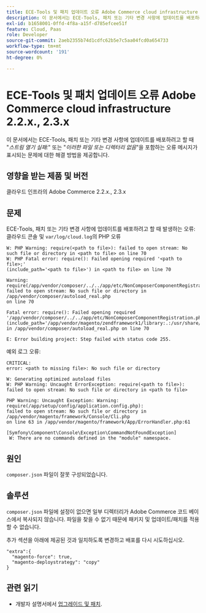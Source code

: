 ```yaml
---
title: ECE-Tools 및 패치 업데이트 오류 Adobe Commerce cloud infrastructure 2.2.x., 2.3.x
description: 이 문서에서는 ECE-Tools, 패치 또는 기타 변경 사항에 업데이트를 배포하려고 할 때 "*스트림을 열지 못했습니다:*" 또는 "*해당 파일 또는 디렉터리가 없습니다*"와 같은 오류 메시지가 표시되는 문제에 대한 해결 방법을 제공합니다.
exl-id: b1658001-0ffd-4f8a-a15f-d785efcee51f
feature: Cloud, Paas
role: Developer
source-git-commit: 2aeb2355b74d1cdfc62b5e7c5aa04fcd0a654733
workflow-type: tm+mt
source-wordcount: '191'
ht-degree: 0%

---
```


# ECE-Tools 및 패치 업데이트 오류 Adobe Commerce cloud infrastructure 2.2.x., 2.3.x

이 문서에서는 ECE-Tools, 패치 또는 기타 변경 사항에 업데이트를 배포하려고 할 때 &quot;*스트림 열기 실패:*&quot; 또는 &quot;*이러한 파일 또는 디렉터리 없음*&quot;을 포함하는 오류 메시지가 표시되는 문제에 대한 해결 방법을 제공합니다.

## 영향을 받는 제품 및 버전

클라우드 인프라의 Adobe Commerce 2.2.x., 2.3.x

## 문제

ECE-Tools, 패치 또는 기타 변경 사항에 업데이트를 배포하려고 할 때 발생하는 오류: 클라우드 콘솔 및 `var/log/cloud.log`의 PHP 오류

```
W: PHP Warning: require(<path to file>): failed to open stream: No such file or directory in <path to file> on line 70
W: PHP Fatal error: require(): Failed opening required '<path to file>;'
(include_path='<path to file>') in <path to file> on line 70

Warning: require(/app/vendor/composer/../../app/etc/NonComposerComponentRegistration.php):
failed to open stream: No such file or directory in /app/vendor/composer/autoload_real.php
on line 70

Fatal error: require(): Failed opening required '/app/vendor/composer/../../app/etc/NonComposerComponentRegistration.php'
(include_path='/app/vendor/magento/zendframework1/library:.:/usr/share/php')
in /app/vendor/composer/autoload_real.php on line 70

E: Error building project: Step failed with status code 255.
```

예외 로그 오류:

```
CRITICAL:
error: <path to missing file>: No such file or directory
```

```
W: Generating optimized autoload files
W: PHP Warning: Uncaught ErrorException: require(<path to file>):
failed to open stream: No such file or directory in <path to file>
```

```
PHP Warning: Uncaught Exception: Warning: require(/app/setup/config/application.config.php):
failed to open stream: No such file or directory in /app/vendor/magento/framework/Console/Cli.php
on line 63 in /app/vendor/magento/framework/App/ErrorHandler.php:61
```

```
[Symfony\Component\Console\Exception\CommandNotFoundException]
 W: There are no commands defined in the "module" namespace.
```

## 원인

`composer.json` 파일이 잘못 구성되었습니다.

## 솔루션

`composer.json` 파일에 설정이 없으면 일부 디렉터리가 Adobe Commerce 코드 베이스에서 복사되지 않습니다. 파일을 찾을 수 없기 때문에 패키지 및 업데이트/패치를 적용할 수 없습니다.

추가 섹션을 아래에 제공된 것과 일치하도록 변경하고 배포를 다시 시도하십시오.

```
"extra":{
  "magento-force": true,
  "magento-deploystrategy": "copy"
}
```

## 관련 읽기

* 개발자 설명서에서 [업그레이드 및 패치](https://experienceleague.adobe.com/en/docs/commerce-cloud-service/user-guide/develop/upgrade/best-practices).
